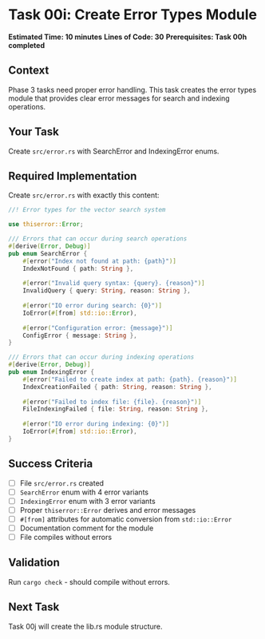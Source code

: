 # Task 00i: Create Error Types Module

**Estimated Time: 10 minutes**
**Lines of Code: 30**
**Prerequisites: Task 00h completed**

## Context

Phase 3 tasks need proper error handling. This task creates the error types module that provides clear error messages for search and indexing operations.

## Your Task

Create `src/error.rs` with SearchError and IndexingError enums.

## Required Implementation

Create `src/error.rs` with exactly this content:

```rust
//! Error types for the vector search system

use thiserror::Error;

/// Errors that can occur during search operations
#[derive(Error, Debug)]
pub enum SearchError {
    #[error("Index not found at path: {path}")]
    IndexNotFound { path: String },
    
    #[error("Invalid query syntax: {query}. {reason}")]
    InvalidQuery { query: String, reason: String },
    
    #[error("IO error during search: {0}")]
    IoError(#[from] std::io::Error),
    
    #[error("Configuration error: {message}")]
    ConfigError { message: String },
}

/// Errors that can occur during indexing operations
#[derive(Error, Debug)]
pub enum IndexingError {
    #[error("Failed to create index at path: {path}. {reason}")]
    IndexCreationFailed { path: String, reason: String },
    
    #[error("Failed to index file: {file}. {reason}")]
    FileIndexingFailed { file: String, reason: String },
    
    #[error("IO error during indexing: {0}")]
    IoError(#[from] std::io::Error),
}
```

## Success Criteria

- [ ] File `src/error.rs` created
- [ ] `SearchError` enum with 4 error variants
- [ ] `IndexingError` enum with 3 error variants
- [ ] Proper `thiserror::Error` derives and error messages
- [ ] `#[from]` attributes for automatic conversion from `std::io::Error`
- [ ] Documentation comment for the module
- [ ] File compiles without errors

## Validation

Run `cargo check` - should compile without errors.

## Next Task

Task 00j will create the lib.rs module structure.